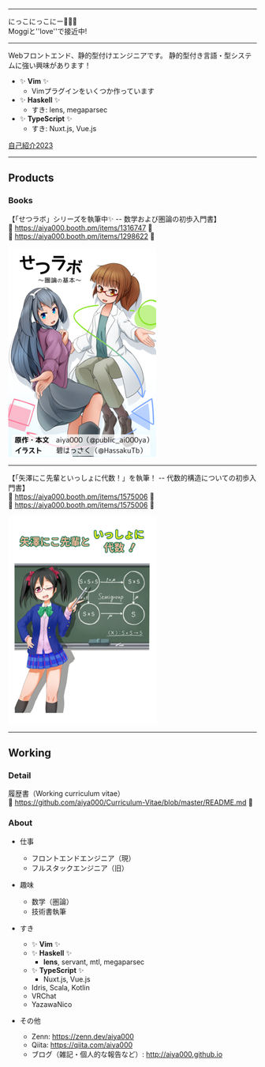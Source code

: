 - - - - -

にっこにっこにー🤟🙄🤟  
Moggiと''love''で接近中!

- - - - -

Webフロントエンド、静的型付けエンジニアです。
静的型付き言語・型システムに強い興味があります！

- :sparkles: **Vim** :sparkles:
    - Vimプラグインをいくつか作っています
- :sparkles: **Haskell** :sparkles:
    - すき: lens, megaparsec
- :sparkles: **TypeScript** :sparkles:
    - すき: Nuxt.js, Vue.js

[自己紹介2023](https://aiya000.github.io/Maid/who-is-aiya000-2023/#/)

- - - - -

## Products
### Books

【「せつラボ」シリーズを執筆中✨ -- 数学および圏論の初歩入門書】  
:diamond_shape_with_a_dot_inside: https://aiya000.booth.pm/items/1316747 :diamond_shape_with_a_dot_inside:  
:diamond_shape_with_a_dot_inside: https://aiya000.booth.pm/items/1298622 :diamond_shape_with_a_dot_inside:

[![](setulab-book.png)](https://aiya000.booth.pm/items/1316747)

- - -

【「矢澤にこ先輩といっしょに代数！」を執筆！ -- 代数的構造についての初歩入門書】  
:diamond_shape_with_a_dot_inside: https://aiya000.booth.pm/items/1575006 :diamond_shape_with_a_dot_inside:  
:diamond_shape_with_a_dot_inside: https://aiya000.booth.pm/items/1575006 :diamond_shape_with_a_dot_inside:

[![](nico-book.png)](https://aiya000.booth.pm/items/1575006)

- - -

## Working
### Detail

履歴書（Working curriculum vitae）  
:diamond_shape_with_a_dot_inside: https://github.com/aiya000/Curriculum-Vitae/blob/master/README.md :diamond_shape_with_a_dot_inside: 

### About

- 仕事
    - フロントエンドエンジニア（現）
    - フルスタックエンジニア（旧）

- 趣味
    - 数学（圏論）
    - 技術書執筆

- すき
    - :sparkles: **Vim** :sparkles:
    - :sparkles: **Haskell** :sparkles:
        - **lens**, servant, mtl, megaparsec
    - :sparkles: **TypeScript** :sparkles:
        - Nuxt.js, Vue.js
    - Idris, Scala, Kotlin
    - VRChat
    - YazawaNico

- その他
    - Zenn: https://zenn.dev/aiya000
    - Qiita: https://qiita.com/aiya000
    - ブログ（雑記・個人的な報告など）: http://aiya000.github.io
